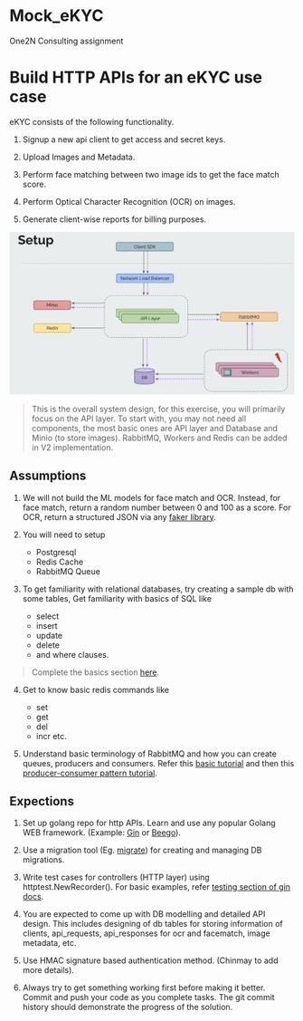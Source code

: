 # Mock_eKYC
One2N Consulting assignment 

# Build HTTP APIs for an eKYC use case

eKYC consists of the following functionality.

1. Signup a new api client to get access and secret keys.

2. Upload Images and Metadata.

3. Perform face matching between two image ids to get the face match score.

4. Perform Optical Character Recognition (OCR) on images.

5. Generate client-wise reports for billing purposes.


![overview](/images/assignment.png)

> This is the overall system design, for this exercise, you will primarily focus on the API layer. To start with, you may not need all components, the most basic ones are API layer and Database and Minio (to store images). RabbitMQ, Workers and Redis can be added in V2 implementation.


## Assumptions

1. We will not build the ML models for face match and OCR. Instead, for face match, return a random number between 0 and 100 as a score. For OCR, return a structured JSON via any [faker library](https://github.com/bxcodec/faker).

2. You will need to setup
    - Postgresql
    - Redis Cache
    - RabbitMQ Queue

3. To get familiarity with relational databases, try creating a sample db with some tables, Get familiarity with basics of SQL like
    - select
    - insert
    - update
    - delete
    - and where clauses.

> Complete the basics section [here](https://pgexercises.com/questions/basic/).

4. Get to know basic redis commands like
    - set
    - get
    - del
    - incr etc.

5. Understand basic terminology of RabbitMQ and how you can create queues, producers and consumers. Refer this [basic tutorial](https://www.rabbitmq.com/tutorials/tutorial-one-go.html) and then this [producer-consumer pattern tutorial](https://www.rabbitmq.com/tutorials/tutorial-two-go.html).


## Expections

1. Set up golang repo for http APIs. Learn and use any popular Golang WEB framework. (Example: [Gin](https://github.com/gin-gonic/gin) or [Beego](https://github.com/beego/beego)).

2. Use a migration tool (Eg. [migrate](https://github.com/golang-migrate/migrate)) for creating and managing DB migrations.

3. Write test cases for controllers (HTTP layer) using httptest.NewRecorder(). For basic examples, refer [testing section of gin docs](https://github.com/gin-gonic/gin#testing).

4. You are expected to come up with DB modelling and detailed API design. This includes designing of db tables for storing information of clients, api_requests, api_responses for ocr and facematch, image metadata, etc.

5. Use HMAC signature based authentication method. (Chinmay to add more details).

6. Always try to get something working first before making it better. Commit and push your code as you complete tasks. The git commit history should demonstrate the progress of the solution.
